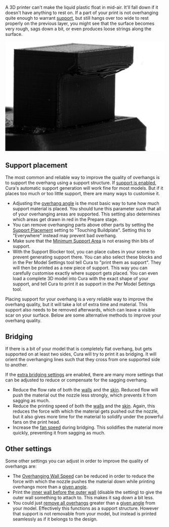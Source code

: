 A 3D printer can't make the liquid plastic float in mid-air. It'll fall down if it doesn't have anything to rest on. If a part of your print is not overhanging quite enough to warrant [support](../support/support_enable.md), but still hangs over too wide to rest properly on the previous layer, you might see that the surface becomes very rough, sags down a bit, or even produces loose strings along the surface.

![This overhang didn't print nicely](../images/bad_overhang.jpg)

Support placement
----
The most common and reliable way to improve the quality of overhangs is to support the overhang using a support structure. If [support is enabled](../support/support_enable.md), Cura's automatic support generation will work fine for most models. But if it places too much or too little support, there are many ways to customise it.
* Adjusting the [overhang angle](../support/support_angle.md) is the most basic way to tune how much support material is placed. You should tune this parameter such that all of your overhanging areas are supported. This setting also determines which areas get drawn in red in the Prepare stage.
* You can remove overhanging parts above other parts by setting the [Support Placement](../support/support_type.md) setting to "Touching Buildplate". Setting this to "Everywhere" instead may prevent bad overhang.
* Make sure that the [Minimum Support Area](../support/minimum_support_area.md) is not erasing thin bits of support.
* With the Support Blocker tool, you can place cubes in your scene to prevent generating support there. You can also select these blocks and in the Per Model Settings tool tell Cura to "print them as support". They will then be printed as a new piece of support. This way you can carefully customise exactly where support gets placed. You can even load a complete 3D model into Cura with the exact shape of your support, and tell Cura to print it as support in the Per Model Settings tool.

Placing support for your overhang is a very reliable way to improve the overhang quality, but it will take a lot of extra time and material. This support also needs to be removed afterwards, which can leave a visible scar on your surface. Below are some alternative methods to improve your overhang quality.

Bridging
----
If there is a bit of your model that is completely flat overhang, but gets supported on at least two sides, Cura will try to print it as bridging. It will orient the overhanging lines such that they cross from one supported side to another.

If the [extra bridging settings](../experimental/bridge_settings_enabled.md) are enabled, there are many more settings that can be adjusted to reduce or compensate for the sagging overhang.
* Reduce the flow rate of both the [walls](../experimental/bridge_wall_material_flow.md) and the [skin](../experimental/bridge_skin_material_flow.md). Reduced flow will push the material out the nozzle less strongly, which prevents it from sagging as much.
* Reduce the printing speed of both the [walls](../experimental/bridge_wall_speed.md) and the [skin](../experimental/bridge_skin_speed.md). Again, this reduces the force with which the material gets pushed out the nozzle, but it also gives more time for the material to solidify under the powerful fans on the print head.
* Increase the [fan speed](../experimental/bridge_fan_speed.md) during bridging. This solidifies the material more quickly, preventing it from sagging as much.

Other settings
----
Some other settings you can adjust in order to improve the quality of overhangs are:
* The [Overhanging Wall Speed](../experimental/wall_overhang_speed_factor.md) can be reduced in order to reduce the force with which the nozzle pushes the material down while printing overhangs more than a [given angle](../experimental/wall_overhang_angle.md).
* Print the [inner wall before the outer wall](../shell/outer_inset_first.md) (disable the setting) to give the outer wall something to attach to. This makes it sag down a bit less.
* You could just [remove all overhangs](../experimental/conical_overhang_enabled.md) greater than a [given angle](../experimental/conical_overhang_angle.md) from your model. Effectively this functions as a support structure. However that support is not removable from your model, but instead is printed seamlessly as if it belongs to the design.